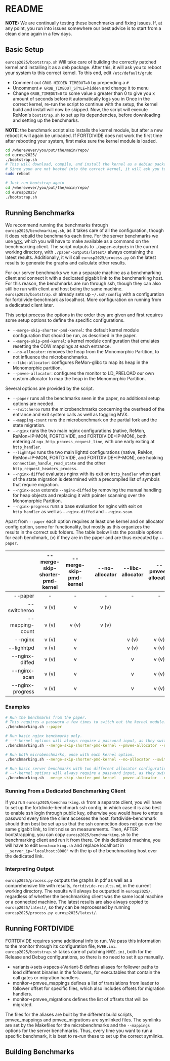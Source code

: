 # README

**NOTE:** We are continually testing these benchmarks and fixing issues. If, at any point, you run into issues somewhere our best advice is to start from a clean clone again in a few days.

## Basic Setup

`eurosp2025/bootstrap.sh` Will take care of building the correctly patched kernel and installing it as a deb package.
After this, it will ask you to reboot your system to this correct kernel.
To this end, edit `/etc/default/grub`:
- Comment out `GRUB_HIDDEN_TIMEOUT=0` by prepending a `#`
- Uncomment `# GRUB_TIMEOUT_STYLE=hidden` and change it to menu
- Change `GRUB_TIMEOUT=0` to some value x greater than 0 to give you x amount of seconds before it automatically logs you in
Once in the correct kernel, re-run the script to continue with the setup, the kernel build and install will now be skipped.
Now, the script will execute ReMon's `bootstrap.sh` to set up its dependencies, before downloading and setting up the benchmarks.

**NOTE**: the benchmark script also installs the kernel module, but after a new reboot it will again be unloaded.
If FORTDIVIDE does not work the first time after rebooting your system, first make sure the kernel module is loaded.

```bash
cd /wherevever/you/put/the/main/repo/
cd eurosp2025/
./bootstrap.sh
# This will download, compile, and install the kernel as a debian package, requiring a password a few times.
# Since youn are not booted into the correct kernel, it will ask you to reboot to the correct kernel.
sudo reboot

# Just run bootstrap again
cd /wherevever/you/put/the/main/repo/
cd eurosp2025/
./bootstrap.sh
```

## Running Benchmarks

We recommend running the benchmarks through `eurosp2025/benchmarking.sh`, as it takes care of all the configuration, though it does rebuild the benchmarks each time.
For the server benchmarks we use [wrk](https://github.com/wg/wrk), which you will have to make available as a command on the benchmarking client.
The script outputs to `./paper-outputs` in the current working directory, with `./paper-outputs/latest/` always containing the latest results.
Additionally, it will call `eurosp2025/process.py` on the latest results to generate the graphs and calculate other results.

For our server benchmarks we run a separate machine as a benchmarking client and connect it with a dedicated gigabit link to the benchmarking host.
For this reason, the benchmarks are run through ssh, though they can also still be run with client and host being the same machine.
`eurosp2025/bootstrap.sh` already sets up `~/.ssh/config` with a configuration for fortdivide-benchmark as localhost.
More configuration on running from a dedicated client later.

This script process the options in the order they are given and first requires some setup options to define the specific configurations.
- `--merge-skip-shorter-pmd-kernel`: the default kernel module configuration that should be run, as described in the paper.
- `--merge-skip-pmd-kernel`: a kernel module configuration that emulates resetting the COW mappings at each entrance.
- `--no-allocator`: removes the heap from the Monomorphic Partition, to not influence the microbenchmarks.
- `--libc-allocator`: configures ReMon-glibc to map its heap in the Monomorphic partition.
- `--pmvee-allocator`: configures the monitor to LD_PRELOAD our own custom allocator to map the heap in the Monomorphic Partition.

Several options are provided by the script.
- `--paper` runs all the benchmarks seen in the paper, no additional setup options are needed.
- `--switcheroo` runs the microbenchmarks concerning the overhead of the entrance and exit system calls as well as toggling MVX.
- `--mapping-count` runs the microbenchmark on the partial fork and the state migration.
- `--nginx` runs the two main nginx configurations (native, ReMon, ReMon+IP-MON, FORTDIVIDE, and FORTDIVIDE+IP-MON), both entering at `ngx_http_process_request_line`, with one early exiting at `http_handler`.
- `--lighhtpd` runs the two main lighttd configurations (native, ReMon, ReMon+IP-MON, FORTDIVIDE, and FORTDIVIDE+IP-MON), one hooking `connection_handle_read_state` and the other `http_request_headers_process`.
- `--nginx-diffed` evaluates nginx with its exit on `http_handler` when part of the state migration is determined with a precompiled list of symbols that require migration.
- `--nginx-scan` extends `--nginx-diffed` by removing the manual handling for heap objects and replacing it with pointer scanning over the Monomorphic Partition.
- `--nginx-progress` runs a base evaluation for nginx with exit on `http_handler` as well as `--nginx-diffed` and `--nginx-scan`.

Apart from `--paper` each option requires at least one kernel and on allocator config option, some for functionality, but mostly as this organizes the results in the correct sub folders.
The table below lists the possible options for each benchmark, (v) if they are in the paper and are thus executed by `--paper`.

|                  | --merge-skip-shorter-pmd-kernel | --merge-skip-pmd-kernel |   | --no-allocator | --libc-allocator | --pmvee-allocator |
| ---------------: | :-----------------------------: | :---------------------: | - | :------------: | :--------------: | :---------------: |
| --paper          | -                               | -                       |   | -              | -                | -                 |
| --switcheroo     | v (v)                           | v                       |   | v (v)          |                  |                   |
| --mapping-count  | v (v)                           | v (v)                   |   | v (v)          |                  |                   |
| --nginx          | v (v)                           | v                       |   |                | v (v)            | v (v)             |
| --lighhtpd       | v (v)                           | v                       |   |                | v (v)            | v (v)             |
| --nginx-diffed   | v (v)                           | v                       |   |                | v                | v (v)             |
| --nginx-scan     | v (v)                           | v                       |   |                | v                | v (v)             |
| --nginx-progress | v (v)                           | v                       |   |                | v                | v (v)             |

### Examples

```bash
# Run the benchmarks from the paper.
# This requires a password a few times to switch out the kernel module.
./benchmarking.sh --paper

# Run basic nginx benchmarks only.
# --*-kernel options will always require a password input, as they switch out the kernel module.
./benchmarking.sh --merge-skip-shorter-pmd-kernel --pmvee-allocator --nginx

# Run both microbenchmarks, once with each kernel option.
./benchmarking.sh --merge-skip-shorter-pmd-kernel --no-allocator --switcheroo --mapping-count --merge-skip-pmd-kernel --switcheroo --mapping-count

# Run basic server benchmarks with two different allocator configurations.
# --*-kernel options will always require a password input, as they switch out the kernel module.
./benchmarking.sh --merge-skip-shorter-pmd-kernel --pmvee-allocator --nginx --lighttpd --libc-allocator --nginx --lighttpd
```

### Running From a Dedicated Benchmarking Client

If you run `eurosp2025/benchmarking.sh` from a separate client, you will have to set up the fortdivide-benchmark ssh config, in which case it is also best to enable ssh login through public key, otherwise you would have to enter a password every time the client accesses the host.
fortdivide-benchmark should then best be set up so that the ssh connection does not go over the same gigabit link, to limit noise on measurements.
Then, AFTER bootstrapping, you can copy `eurosp2025/benchmarking.sh` to the benchmarking client and run it from there.
On this dedicated machine, you will have to edit `benchmarking.sh` and replace localhost in `__server_ip="localhost:8080"` with the ip of the benchmarking host over the dedicated link.

### Interpreting Output

`eurosp2025/process.py` outputs the graphs in pdf as well as a comprehensive file with results, `fortdivide-results.md`, in the current working directory.
The results will always be outputted in `eurosp2025/`, regardless of whether the benchmarking client was the same local machine or a connected machine.
The latest results are also always copied to `eurosp2025/latest/`, so they can be reprocessed by running `eurosp2025/process.py eurosp2025/latest/`.

## Running FORTDIVIDE

FORTDIVIDE requires some additional info to run.
We pass this information to the monitor through its configuration file, `MVEE.ini`.
`eurosp2025/bootstrap.sh` takes care of patching `MVEE.ini`, both for the Release and Debug configurations, so there is no need to set it up manually.
- variants->sets->specs->Variant-B defines aliases for follower paths to load different binaries in the followers, for executables that contain the call gates or migration handlers.
- monitor->pmvee_mappings defines a list of translations from leader to follower offset for specific files, which also includes offsets for migration handlers.
- monitor->pmvee_migrations defines the list of offsets that will be migrated.

The files for the aliases are built by the different build scripts, pmvee_mappings and pmvee_migrations are symlinked files.
The symlinks are set by the Makefiles for the microbenchmarks and the `--mappings` options for the server benchmarks.
Thus, every time you want to run a specific benchmark, it is best to re-run these to set up the correct symlinks.

## Building Benchmarks